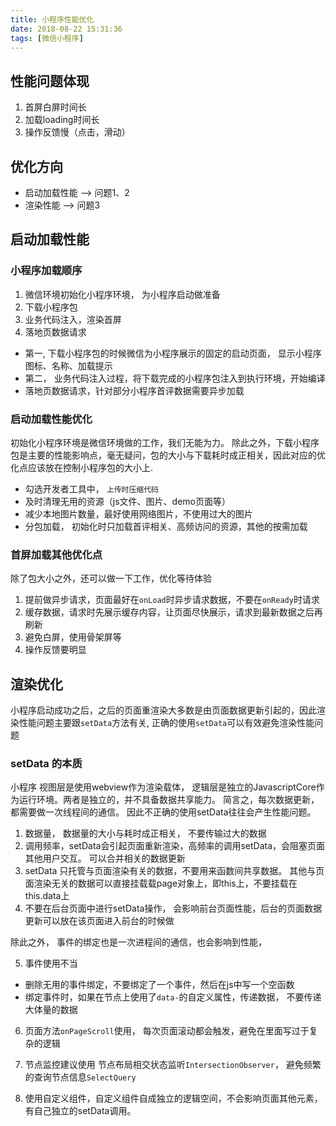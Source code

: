 ```yaml
---
title: 小程序性能优化
date: 2018-08-22 15:31:36
tags: [微信小程序]
---
```

## 性能问题体现
1. 首屏白屏时间长
2. 加载loading时间长
3. 操作反馈慢（点击，滑动）

## 优化方向
+ 启动加载性能 -->  问题1、2 <br><!--more-->
+ 渲染性能 --> 问题3

## 启动加载性能

### 小程序加载顺序

1. 微信环境初始化小程序环境， 为小程序启动做准备
2. 下载小程序包
3. 业务代码注入，渲染首屏
4. 落地页数据请求

+ 第一, 下载小程序包的时候微信为小程序展示的固定的启动页面， 显示小程序图标、名称、加载提示
+ 第二， 业务代码注入过程，将下载完成的小程序包注入到执行环境，开始编译
+ 落地页数据请求，针对部分小程序首评数据需要异步加载

### 启动加载性能优化
初始化小程序环境是微信环境做的工作，我们无能为力。 除此之外，下载小程序包是主要的性能影响点，毫无疑问，包的大小与下载耗时成正相关，因此对应的优化点应该放在控制小程序包的大小上.

+ 勾选开发者工具中， `上传时压缩代码`
+ 及时清理无用的资源（js文件、图片、demo页面等）
+ 减少本地图片数量，最好使用网络图片，不使用过大的图片
+ 分包加载， 初始化时只加载首评相关、高频访问的资源，其他的按需加载


### 首屏加载其他优化点

除了包大小之外，还可以做一下工作，优化等待体验

1. 提前做异步请求，页面最好在`onLoad`时异步请求数据，不要在`onReady`时请求
2. 缓存数据，请求时先展示缓存内容，让页面尽快展示，请求到最新数据之后再刷新
3. 避免白屏，使用骨架屏等
4. 操作反馈要明显

## 渲染优化

小程序启动成功之后，之后的页面重渲染大多数是由页面数据更新引起的，因此渲染性能问题主要跟`setData`方法有关, 正确的使用`setData`可以有效避免渲染性能问题

### setData 的本质

小程序 视图层是使用webview作为渲染载体， 逻辑层是独立的JavascriptCore作为运行环境。两者是独立的，并不具备数据共享能力。 简言之，每次数据更新，都需要做一次线程间的通信。 因此不正确的使用setData往往会产生性能问题。

1. 数据量， 数据量的大小与耗时成正相关， 不要传输过大的数据
2. 调用频率，setData会引起页面重新渲染，高频率的调用setData，会阻塞页面其他用户交互。 可以合并相关的数据更新
3. setData 只托管与页面渲染有关的数据，不要用来函数间共享数据。 其他与页面渲染无关的数据可以直接挂载载page对象上，即this上，不要挂载在this.data上
4. 不要在后台页面中进行setData操作， 会影响前台页面性能，后台的页面数据更新可以放在该页面进入前台的时候做

除此之外， 事件的绑定也是一次进程间的通信，也会影响到性能，

5. 事件使用不当
  + 删除无用的事件绑定，不要绑定了一个事件，然后在js中写一个空函数
  + 绑定事件时，如果在节点上使用了`data-`的自定义属性，传递数据， 不要传递大体量的数据

6. 页面方法`onPageScroll`使用， 每次页面滚动都会触发，避免在里面写过于复杂的逻辑
7. 节点监控建议使用 节点布局相交状态监听`IntersectionObserver`， 避免频繁的查询节点信息`SelectQuery`

8. 使用自定义组件，自定义组件自成独立的逻辑空间，不会影响页面其他元素， 有自己独立的setData调用。